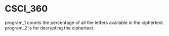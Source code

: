# CSCI_360
program_1 counts the percentage of all the letters available in the ciphertext.
program_2 is for decrypting the ciphertext.
